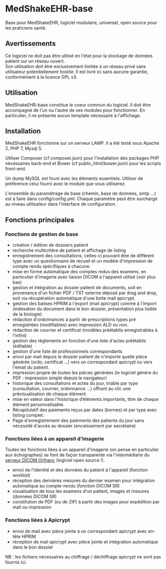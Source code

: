 # MedShakeEHR-base
Base pour MedShakeEHR, logiciel modulaire, universel, open source pour les praticiens santé.

## Avertissements
Ce logiciel ne doit pas être utilisé en l'état pour la stockage de données patient sur un réseau ouvert.  
Son utilisation doit être exclusivement limitée à un réseau privé sans utilisateur potentiellement hostile.
Il est livré ici sans aucune garantie, conformément à la licence GPL v3. 

## Utilisation
MedShakeEHR-base constitue le coeur commun du logiciel. Il doit être accompagné de l'un ou l'autre de ses modules pour fonctionner.
En particulier, il ne présente aucun template nécessaire à l'affichage. 

## Installation
MedShakeEHR fonctionne sur un serveur LAMP. Il a été testé sous Apache 2, PHP 7, Mysql 5.

Utiliser Composer (cf composer.json) pour l'installation des packages PHP nécessaires back-end et Bower (cf public_html/bower.json) pour les scripts front-end.  

Un dump MySQL est founi avec les éléments essentiels. Utiliser de préfèrence celui fourni avec le module que vous utiliserez.

L'ensemble du paramétrage de base (chemin, base de données, smtp ...) est à faire dans config/config.yml. 
Chaque paramètre peut être surchargé au niveau utilisateur dans l'interface de configuration.  

## Fonctions principales 
### Fonctions de gestion de base
- création / édition de dossiers patient
- recherche multicritère de patient et affichage de listing
- enregistrement des consultations, celles-ci pouvant être de différent type avec un questionnaire de recueil et un modèle d'impression de compte rendu spécifiques à chacune.
- mise en forme automatique des comptes redus des examens, en particulier d'imagerie avec liaison DICOM à l'appareil utilisé (voir plus bas)
- gestion et intégration au dossier patient de documents, soit en provenance d'un fichier PDF / TXT externe déposé par drag and drop, soit via récupération automatique d'une boite mail apicrypt.
- gestion des balises HPRIM à l'export (mail apicrypt) comme à l'import (indexation du document dans le bon dossier, présentation plus lisible de la biologie)
- rédaction d'ordonnances à partir de prescriptions types pré enregistrées (modifiables) avec impression ALD ou non.
- rédaction de courrier et certificat (modèles préétablis enregistrables à l'infini)
- gestion des règlements en fonction d'une liste d'actes préétablis (éditable)
- gestion d'une liste de professionnels correspondants
- envoi par mail depuis le dossier patient de n'importe quelle pièce générée (ordo, certificat ...) vers un correspondant apicrypt ou vers l'email du patient.
- impression propre de toutes les pièces générées (le logiciel génère du PDF : impression simple depuis le navigateur)
- historique des consultations et actes du jour, triable par type (consultation, courrier, ordonnance ...) offrant au clic une prévisualisation de chaque élément.
- mise en valeur dans l'historique d’éléments importants, titre de chaque élément personnalisable.
- Récapitulatif des paiements reçus par dates (bornes) et par type avec listing complet.
- Page d'enregistrement des paiements des patients du jour sans nécessité d'accès au dossier (encaissement par secrétaire)

### Fonctions liées à un appareil d'imagerie
Toutes les fonctions liées à un appareil d'imagerie (on pense en particulier aux échographes) se font de façon transparente via l'intermédiaire du [serveur DICOM Orthanc](http://www.orthanc-server.com/) (logiciel open source !).

- envoi de l'identité et des données du patient à l'appareil (fonction worklist)
- réception des dernières mesures du dernier examen pour intégration automatique au compte-rendu (fonction DICOM SR)
- visualisation de tous les examens d'un patient, images et mesures (données DICOM SR)
- constitution de PDF (ou de ZIP) à partir des images pour expédition par mail ou impression 

### Fonctions liées à Apicrypt
- envoi de mail avec pièce jointe à un correspondant apicrypt avec en-tête HPRIM
- réception de mail apicrypt avec pièce jointe et intégration automatique dans le bon dossier

NB : les fichiers nécessaires au chiffrage / déchiffrage apicrypt ne sont pas fournis ici.
